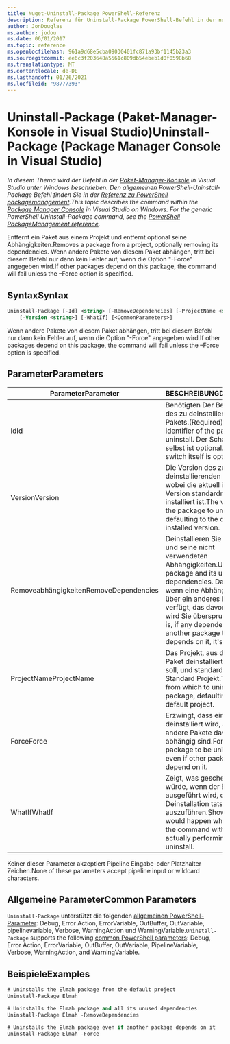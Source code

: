 ```yaml
---
title: Nuget-Uninstall-Package PowerShell-Referenz
description: Referenz für Uninstall-Package PowerShell-Befehl in der nuget-Paket-Manager-Konsole in Visual Studio.
author: JonDouglas
ms.author: jodou
ms.date: 06/01/2017
ms.topic: reference
ms.openlocfilehash: 961a9d68e5cba09030401fc871a93bf1145b23a3
ms.sourcegitcommit: ee6c3f203648a5561c809db54ebeb1d0f0598b68
ms.translationtype: MT
ms.contentlocale: de-DE
ms.lasthandoff: 01/26/2021
ms.locfileid: "98777393"
---
```

# <a name="uninstall-package-package-manager-console-in-visual-studio"></a><span data-ttu-id="3d53a-103">Uninstall-Package (Paket-Manager-Konsole in Visual Studio)</span><span class="sxs-lookup"><span data-stu-id="3d53a-103">Uninstall-Package (Package Manager Console in Visual Studio)</span></span>

<span data-ttu-id="3d53a-104">*In diesem Thema wird der Befehl in der [Paket-Manager-Konsole](../../consume-packages/install-use-packages-powershell.md) in Visual Studio unter Windows beschrieben. Den allgemeinen PowerShell-Uninstall-Package Befehl finden Sie in der [Referenz zu PowerShell packagemanagement](/powershell/module/packagemanagement/?view=powershell-6).*</span><span class="sxs-lookup"><span data-stu-id="3d53a-104">*This topic describes the command within the [Package Manager Console](../../consume-packages/install-use-packages-powershell.md) in Visual Studio on Windows. For the generic PowerShell Uninstall-Package command, see the [PowerShell PackageManagement reference](/powershell/module/packagemanagement/?view=powershell-6).*</span></span>

<span data-ttu-id="3d53a-105">Entfernt ein Paket aus einem Projekt und entfernt optional seine Abhängigkeiten.</span><span class="sxs-lookup"><span data-stu-id="3d53a-105">Removes a package from a project, optionally removing its dependencies.</span></span> <span data-ttu-id="3d53a-106">Wenn andere Pakete von diesem Paket abhängen, tritt bei diesem Befehl nur dann kein Fehler auf, wenn die Option "-Force" angegeben wird.</span><span class="sxs-lookup"><span data-stu-id="3d53a-106">If other packages depend on this package, the command will fail unless the –Force option is specified.</span></span>

## <a name="syntax"></a><span data-ttu-id="3d53a-107">Syntax</span><span class="sxs-lookup"><span data-stu-id="3d53a-107">Syntax</span></span>

```ps
Uninstall-Package [-Id] <string> [-RemoveDependencies] [-ProjectName <string>] [-Force]
    [-Version <string>] [-WhatIf] [<CommonParameters>]
```

<span data-ttu-id="3d53a-108">Wenn andere Pakete von diesem Paket abhängen, tritt bei diesem Befehl nur dann kein Fehler auf, wenn die Option "-Force" angegeben wird.</span><span class="sxs-lookup"><span data-stu-id="3d53a-108">If other packages depend on this package, the command will fail unless the –Force option is specified.</span></span>

## <a name="parameters"></a><span data-ttu-id="3d53a-109">Parameter</span><span class="sxs-lookup"><span data-stu-id="3d53a-109">Parameters</span></span>

| <span data-ttu-id="3d53a-110">Parameter</span><span class="sxs-lookup"><span data-stu-id="3d53a-110">Parameter</span></span> | <span data-ttu-id="3d53a-111">BESCHREIBUNG</span><span class="sxs-lookup"><span data-stu-id="3d53a-111">Description</span></span> |
| --- | --- |
| <span data-ttu-id="3d53a-112">Id</span><span class="sxs-lookup"><span data-stu-id="3d53a-112">Id</span></span> | <span data-ttu-id="3d53a-113">Benötigten Der Bezeichner des zu deinstallierenden Pakets.</span><span class="sxs-lookup"><span data-stu-id="3d53a-113">(Required) The identifier of the package to uninstall.</span></span> <span data-ttu-id="3d53a-114">Der Schalter-ID selbst ist optional.</span><span class="sxs-lookup"><span data-stu-id="3d53a-114">The -Id switch itself is optional.</span></span> |
| <span data-ttu-id="3d53a-115">Version</span><span class="sxs-lookup"><span data-stu-id="3d53a-115">Version</span></span> | <span data-ttu-id="3d53a-116">Die Version des zu deinstallierenden Pakets, wobei die aktuell installierte Version standardmäßig installiert ist.</span><span class="sxs-lookup"><span data-stu-id="3d53a-116">The version of the package to uninstall, defaulting to the currently installed version.</span></span> |
| <span data-ttu-id="3d53a-117">Removeabhängigkeiten</span><span class="sxs-lookup"><span data-stu-id="3d53a-117">RemoveDependencies</span></span> | <span data-ttu-id="3d53a-118">Deinstallieren Sie das Paket und seine nicht verwendeten Abhängigkeiten.</span><span class="sxs-lookup"><span data-stu-id="3d53a-118">Uninstall the package and its unused dependencies.</span></span> <span data-ttu-id="3d53a-119">Das heißt, wenn eine Abhängigkeit über ein anderes Paket verfügt, das davon abhängt, wird Sie übersprungen.</span><span class="sxs-lookup"><span data-stu-id="3d53a-119">That is, if any dependency has another package that depends on it, it's skipped.</span></span> |
| <span data-ttu-id="3d53a-120">ProjectName</span><span class="sxs-lookup"><span data-stu-id="3d53a-120">ProjectName</span></span> | <span data-ttu-id="3d53a-121">Das Projekt, aus dem das Paket deinstalliert werden soll, und standardmäßig das Standard Projekt.</span><span class="sxs-lookup"><span data-stu-id="3d53a-121">The project from which to uninstall the package, defaulting to the default project.</span></span> |
| <span data-ttu-id="3d53a-122">Force</span><span class="sxs-lookup"><span data-stu-id="3d53a-122">Force</span></span> | <span data-ttu-id="3d53a-123">Erzwingt, dass ein Paket deinstalliert wird, auch wenn andere Pakete davon abhängig sind.</span><span class="sxs-lookup"><span data-stu-id="3d53a-123">Forces a package to be uninstalled, even if other packages depend on it.</span></span> |
| <span data-ttu-id="3d53a-124">WhatIf</span><span class="sxs-lookup"><span data-stu-id="3d53a-124">WhatIf</span></span> | <span data-ttu-id="3d53a-125">Zeigt, was geschehen würde, wenn der Befehl ausgeführt wird, ohne die Deinstallation tatsächlich auszuführen.</span><span class="sxs-lookup"><span data-stu-id="3d53a-125">Shows what would happen when running the command without actually performing the uninstall.</span></span> |

<span data-ttu-id="3d53a-126">Keiner dieser Parameter akzeptiert Pipeline Eingabe-oder Platzhalter Zeichen.</span><span class="sxs-lookup"><span data-stu-id="3d53a-126">None of these parameters accept pipeline input or wildcard characters.</span></span>

## <a name="common-parameters"></a><span data-ttu-id="3d53a-127">Allgemeine Parameter</span><span class="sxs-lookup"><span data-stu-id="3d53a-127">Common Parameters</span></span>

<span data-ttu-id="3d53a-128">`Uninstall-Package` unterstützt die folgenden [allgemeinen PowerShell-Parameter](/powershell/module/microsoft.powershell.core/about/about_commonparameters): Debug, Error Action, ErrorVariable, OutBuffer, OutVariable, pipelinevariable, Verbose, WarningAction und WarningVariable.</span><span class="sxs-lookup"><span data-stu-id="3d53a-128">`Uninstall-Package` supports the following [common PowerShell parameters](/powershell/module/microsoft.powershell.core/about/about_commonparameters): Debug, Error Action, ErrorVariable, OutBuffer, OutVariable, PipelineVariable, Verbose, WarningAction, and WarningVariable.</span></span>

## <a name="examples"></a><span data-ttu-id="3d53a-129">Beispiele</span><span class="sxs-lookup"><span data-stu-id="3d53a-129">Examples</span></span>

```ps
# Uninstalls the Elmah package from the default project
Uninstall-Package Elmah

# Uninstalls the Elmah package and all its unused dependencies
Uninstall-Package Elmah -RemoveDependencies 

# Uninstalls the Elmah package even if another package depends on it
Uninstall-Package Elmah -Force
```